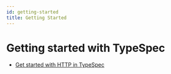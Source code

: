 ```yaml
---
id: getting-started
title: Getting Started
---
```


# Getting started with TypeSpec

- [Get started with HTTP in TypeSpec](./getting-started-http.md)
